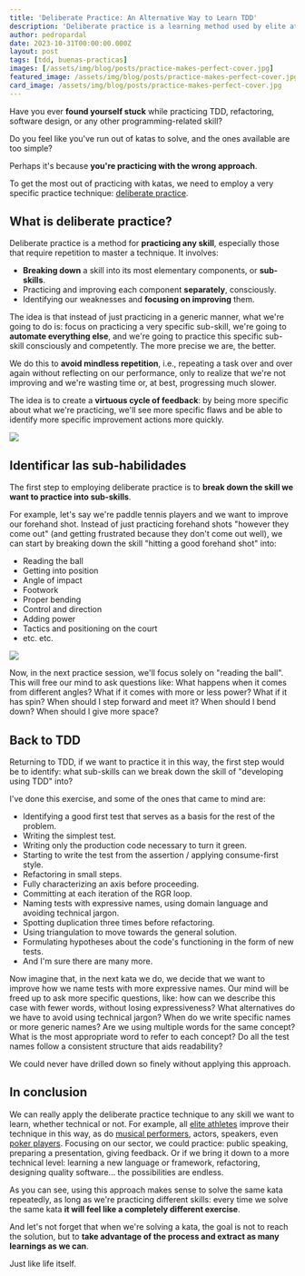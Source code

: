 ```yaml
---
title: 'Deliberate Practice: An Alternative Way to Learn TDD'
description: 'Deliberate practice is a learning method used by elite athletes, actors, and musicians, which can also be applied in programming.'
author: pedropardal
date: 2023-10-31T00:00:00.000Z
layout: post
tags: [tdd, buenas-practicas]
images: [/assets/img/blog/posts/practice-makes-perfect-cover.jpg]
featured_image: /assets/img/blog/posts/practice-makes-perfect-cover.jpg
card_image: /assets/img/blog/posts/practice-makes-perfect-cover.jpg
---
```


Have you ever **found yourself stuck** while practicing TDD, refactoring, software design, or any other programming-related skill?

Do you feel like you've run out of katas to solve, and the ones available are too simple?

Perhaps it's because **you're practicing with the wrong approach**.

To get the most out of practicing with katas, we need to employ a very specific practice technique: [deliberate practice](https://jamesclear.com/deliberate-practice-theory).

## What is deliberate practice?

Deliberate practice is a method for **practicing any skill**, especially those that require repetition to master a technique. It involves:

- **Breaking down** a skill into its most elementary components, or **sub-skills**.
- Practicing and improving each component **separately**, consciously.
- Identifying our weaknesses and **focusing on improving** them.

The idea is that instead of just practicing in a generic manner, what we're going to do is: focus on practicing a very specific sub-skill, we're going to **automate everything else**, and we're going to practice this specific sub-skill consciously and competently. The more precise we are, the better.

We do this to **avoid mindless repetition**, i.e., repeating a task over and over again without reflecting on our performance, only to realize that we're not improving and we're wasting time or, at best, progressing much slower.

The idea is to create a **virtuous cycle of feedback**: by being more specific about what we're practicing, we'll see more specific flaws and be able to identify more specific improvement actions more quickly.

![](/assets/img/blog/posts/deliberate-practice-time.png)

## Identificar las sub-habilidades

The first step to employing deliberate practice is to **break down the skill we want to practice into sub-skills**.

For example, let's say we're paddle tennis players and we want to improve our forehand shot. Instead of just practicing forehand shots "however they come out" (and getting frustrated because they don't come out well), we can start by breaking down the skill "hitting a good forehand shot" into:

- Reading the ball
- Getting into position
- Angle of impact
- Footwork
- Proper bending
- Control and direction
- Adding power
- Tactics and positioning on the court
- etc. etc.

![](/assets/img/blog/posts/padel.webp)

Now, in the next practice session, we'll focus solely on "reading the ball". This will free our mind to ask questions like: What happens when it comes from different angles? What if it comes with more or less power? What if it has spin? When should I step forward and meet it? When should I bend down? When should I give more space?

## Back to TDD
Returning to TDD, if we want to practice it in this way, the first step would be to identify: what sub-skills can we break down the skill of "developing using TDD" into?

I've done this exercise, and some of the ones that came to mind are:

- Identifying a good first test that serves as a basis for the rest of the problem.
- Writing the simplest test.
- Writing only the production code necessary to turn it green.
- Starting to write the test from the assertion / applying consume-first style.
- Refactoring in small steps.
- Fully characterizing an axis before proceeding.
- Committing at each iteration of the RGR loop.
- Naming tests with expressive names, using domain language and avoiding technical jargon.
- Spotting duplication three times before refactoring.
- Using triangulation to move towards the general solution.
- Formulating hypotheses about the code's functioning in the form of new tests.
- And I'm sure there are many more.

Now imagine that, in the next kata we do, we decide that we want to improve how we name tests with more expressive names. Our mind will be freed up to ask more specific questions, like: how can we describe this case with fewer words, without losing expressiveness? What alternatives do we have to avoid using technical jargon? When do we write specific names or more generic names? Are we using multiple words for the same concept? What is the most appropriate word to refer to each concept? Do all the test names follow a consistent structure that aids readability?

We could never have drilled down so finely without applying this approach.

## In conclusion

We can really apply the deliberate practice technique to any skill we want to learn, whether technical or not. For example, all [elite athletes](https://blog.innerdrive.co.uk/sports/deliberate-practice) improve their technique in this way, as do [musical performers](https://www.modacity.co/blog/deliberate-practice-helps-musicians-learn-faster), actors, speakers, even [poker players](https://www.pokernews.com/strategy/deliberate-practice-four-steps-to-improve-your-poker-game-20411.htm). Focusing on our sector, we could practice: public speaking, preparing a presentation, giving feedback. Or if we bring it down to a more technical level: learning a new language or framework, refactoring, designing quality software… the possibilities are endless.

As you can see, using this approach makes sense to solve the same kata repeatedly, as long as we're practicing different skills: every time we solve the same kata **it will feel like a completely different exercise**.

And let's not forget that when we're solving a kata, the goal is not to reach the solution, but to **take advantage of the process and extract as many learnings as we can**.

Just like life itself.
